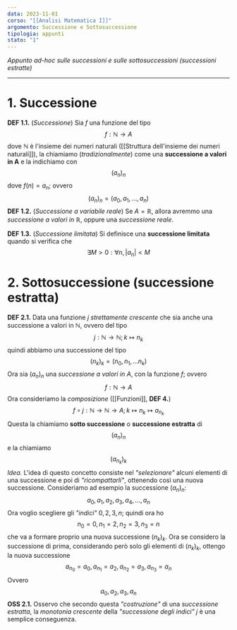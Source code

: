 ```yaml
---
data: 2023-11-01
corso: "[[Analisi Matematica I]]"
argomento: Successione e Sottosuccessione
tipologia: appunti
stato: "1"
---
```

*Appunto ad-hoc sulle successioni e sulle sottosuccessioni (successioni estratte)*
- - -
# 1. Successione
**DEF 1.1.** (*Successione*)
Sia $f$ una funzione del tipo $$f: \mathbb{N} \longrightarrow A$$dove $\mathbb{N}$ è l'insieme dei numeri naturali ([[Struttura dell'insieme dei numeri naturali]]), la chiamiamo (*tradizionalmente*) come una **successione a valori in A** e la indichiamo con $$(a_n)_n$$dove $f(n) = a_n$; ovvero $$(a_n)_n = (a_0, a_1, \ldots, a_n)$$
**DEF 1.2.** (*Successione a variabile reale*)
Se $A = \mathbb{R}$, allora avremmo una *successione a valori in $\mathbb{R}$*, oppure una *successione reale*.

**DEF 1.3.** (*Successione limitata*)
Si definisce una **successione limitata** quando si verifica che $$\exists M >0: \forall n, |a_n|<M$$
# 2. Sottosuccessione (successione estratta)
**DEF 2.1.**
Data una funzione $j$ *strettamente crescente* che sia anche una successione a valori in $\mathbb{N}$, ovvero del tipo $$j: \mathbb{N} \longrightarrow \mathbb{N}; k \mapsto n_k$$quindi abbiamo una successione del tipo $$(n_k)_k = (n_0, n_1, \ldots n_k)$$Ora sia $(a_n)_n$ una *successione a valori in A*, con la funzione $f$; ovvero $$f: \mathbb{N} \longrightarrow A$$
Ora consideriamo la *composizione* ([[Funzioni]], **DEF 4.**)$$f \circ j:\mathbb{N} \longrightarrow \mathbb{N} \longrightarrow A; k \mapsto n_k \mapsto {a_{n_{k}}} $$Questa la chiamiamo **sotto successione** o **successione estratta** di $$(a_n)_n$$ e la chiamiamo $$(a_{n_{k}})_k$$
*Idea.* L'idea di questo concetto consiste nel *"selezionare"* alcuni elementi di una successione e poi di *"ricompattarli"*, ottenendo così una nuova successione. Consideriamo ad esempio la successione $(a_n)_n$: $$a_0, a_1, a_2, a_3, a_4, \ldots, a_n$$Ora voglio scegliere gli *"indici"* $0, 2, 3, n$; quindi ora ho $$n_0 = 0, n_1=2, n_2=3, n_3 = n$$che va a formare proprio una nuova successione $({n_k})_k$. Ora se considero la successione di prima, considerando però solo gli elementi di $(n_k)_k$, ottengo la nuova successione $$a_{n_0} = a_0 , a_{n_1}=a_2, a_{n_2} = a_3, a_{n_3} = a_n$$Ovvero $$a_0, a_2, a_3, a_n$$
**OSS 2.1.** Osservo che secondo questa *"costruzione"* di una *successione estratta*, la *monotonia crescente* della *"successione degli indici"* $j$ è una semplice conseguenza.